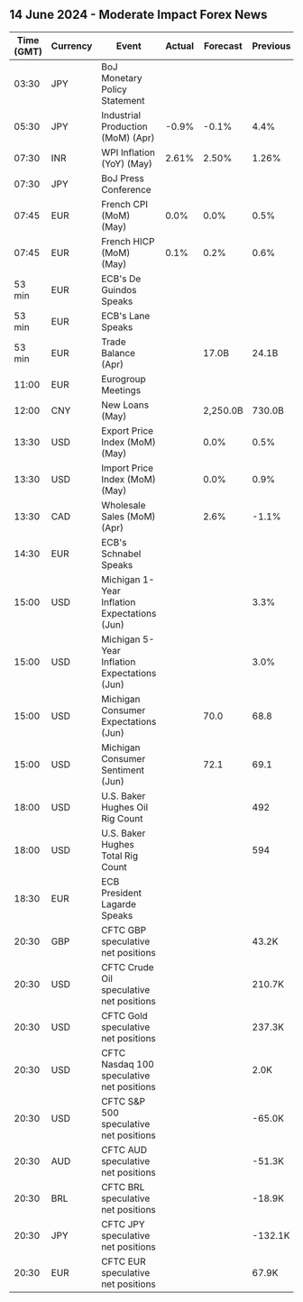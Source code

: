 ## 14 June 2024 - Moderate Impact Forex News

| Time (GMT) | Currency | Event | Actual | Forecast | Previous |
|------|----------|-------|--------|----------|----------|
| 03:30 | JPY | BoJ Monetary Policy Statement |  |  |  |
| 05:30 | JPY | Industrial Production (MoM) (Apr) | -0.9% | -0.1% | 4.4% |
| 07:30 | INR | WPI Inflation (YoY) (May) | 2.61% | 2.50% | 1.26% |
| 07:30 | JPY | BoJ Press Conference |  |  |  |
| 07:45 | EUR | French CPI (MoM) (May) | 0.0% | 0.0% | 0.5% |
| 07:45 | EUR | French HICP (MoM) (May) | 0.1% | 0.2% | 0.6% |
| 53 min | EUR | ECB's De Guindos Speaks |  |  |  |
| 53 min | EUR | ECB's Lane Speaks |  |  |  |
| 53 min | EUR | Trade Balance (Apr) |  | 17.0B | 24.1B |
| 11:00 | EUR | Eurogroup Meetings |  |  |  |
| 12:00 | CNY | New Loans (May) |  | 2,250.0B | 730.0B |
| 13:30 | USD | Export Price Index (MoM) (May) |  | 0.0% | 0.5% |
| 13:30 | USD | Import Price Index (MoM) (May) |  | 0.0% | 0.9% |
| 13:30 | CAD | Wholesale Sales (MoM) (Apr) |  | 2.6% | -1.1% |
| 14:30 | EUR | ECB's Schnabel Speaks |  |  |  |
| 15:00 | USD | Michigan 1-Year Inflation Expectations (Jun) |  |  | 3.3% |
| 15:00 | USD | Michigan 5-Year Inflation Expectations (Jun) |  |  | 3.0% |
| 15:00 | USD | Michigan Consumer Expectations (Jun) |  | 70.0 | 68.8 |
| 15:00 | USD | Michigan Consumer Sentiment (Jun) |  | 72.1 | 69.1 |
| 18:00 | USD | U.S. Baker Hughes Oil Rig Count |  |  | 492 |
| 18:00 | USD | U.S. Baker Hughes Total Rig Count |  |  | 594 |
| 18:30 | EUR | ECB President Lagarde Speaks |  |  |  |
| 20:30 | GBP | CFTC GBP speculative net positions |  |  | 43.2K |
| 20:30 | USD | CFTC Crude Oil speculative net positions |  |  | 210.7K |
| 20:30 | USD | CFTC Gold speculative net positions |  |  | 237.3K |
| 20:30 | USD | CFTC Nasdaq 100 speculative net positions |  |  | 2.0K |
| 20:30 | USD | CFTC S&P 500 speculative net positions |  |  | -65.0K |
| 20:30 | AUD | CFTC AUD speculative net positions |  |  | -51.3K |
| 20:30 | BRL | CFTC BRL speculative net positions |  |  | -18.9K |
| 20:30 | JPY | CFTC JPY speculative net positions |  |  | -132.1K |
| 20:30 | EUR | CFTC EUR speculative net positions |  |  | 67.9K |
